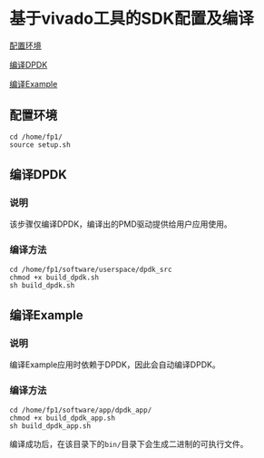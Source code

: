 基于vivado工具的SDK配置及编译
===========================
[配置环境](#a)

[编译DPDK](#b)

[编译Example](#c)

<a name="a"></a>
配置环境
------------
```
cd /home/fp1/
source setup.sh
```

<a name="b"></a>
编译DPDK
------------
### 说明
该步骤仅编译DPDK，编译出的PMD驱动提供给用户应用使用。

### 编译方法
```
cd /home/fp1/software/userspace/dpdk_src  
chmod +x build_dpdk.sh  
sh build_dpdk.sh 
```

<a name="c"></a>
编译Example
------------
### 说明
编译Example应用时依赖于DPDK，因此会自动编译DPDK。

### 编译方法

```
cd /home/fp1/software/app/dpdk_app/
chmod +x build_dpdk_app.sh 
sh build_dpdk_app.sh
```

编译成功后，在该目录下的`bin/`目录下会生成二进制的可执行文件。




